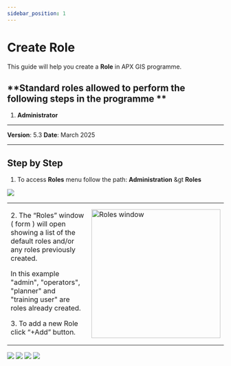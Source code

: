 ```yaml
---
sidebar_position: 1
---
```


# Create Role

This guide will help you create a **Role** in APX GIS programme.

## **Standard roles allowed to perform the following steps in the programme **

1.	**Administrator**

------------

**Version**: 5.3
**Date**: March 2025

------------
## **Step by Step**

1. To access **Roles** menu follow the path: **Administration** &gt **Roles**

![](/img/1.Roles/roles-create01.png)

<table>
  <tr>
    <td class="secondary-td">
        <p>2. The “Roles” window ( form ) will open showing a list of the default roles and/or any roles previously created.</p>
        <p>In this example "admin", "operators", "planner" and "training user" are roles already created.</p>      
        <p>3. To add a new Role click “+Add” button.</p>
    </td>
    <td class="main-td">
      <img src="/img/1.Roles/roles-create02.png" alt="Roles window" width="300"/>
    </td>
  </tr>
</table>

![](/img/1.Roles/roles-create03.png)
![](/img/1.Roles/roles-create04.png)
![](/img/1.Roles/roles-create05.png)
![](/img/1.Roles/roles-create06.png)